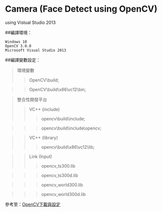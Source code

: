 # Camera (Face Detect using OpenCV)
using Vistual Studio 2013

##編譯環境：
```
Windows 10
OpenCV 3.0.0
Microsoft Visual Studio 2013
```

##編譯變數設定：
>環境變數
>>OpenCV\build;

>>OpenCV\build\x86\vc12\bin;

>整合性開發平台
>>VC++ (include)
>>>opencv\build\include;

>>>opencv\build\include\opencv;

>>VC++ (library)
>>>opencv\build\x86\vc12\lib;

>>Link (Input)
>>>opencv_ts300.lib

>>>opencv_ts300d.lib

>>>opencv_world300.lib

>>>opencv_world300d.lib

參考至：[OpenCV下載與設定](http://monkeycoding.com?p=516)
